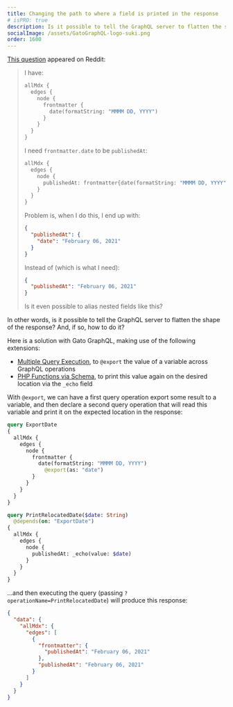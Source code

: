 ```yaml
---
title: Changing the path to where a field is printed in the response
# isPRO: true
description: Is it possible to tell the GraphQL server to flatten the shape of the response? And, if so, how to do it?
socialImage: /assets/GatoGraphQL-logo-suki.png
order: 1600
---
```


[This question](https://www.reddit.com/r/graphql/comments/rt9md0/aliasing_a_nested_field_as_a_parent_field/) appeared on Reddit:

> I have:
>
> ```graphql
> allMdx {
>   edges {
>     node {
>       frontmatter {
>         date(formatString: "MMMM DD, YYYY")
>       }
>     }
>   }
> }
> ```
>
> I need `frontmatter.date` to be `publishedAt`:
>
> ```graphql
> allMdx {
>   edges {
>     node {
>       publishedAt: frontmatter{date(formatString: "MMMM DD, YYYY")}
>     }
>   }
> }
> ```
>
> Problem is, when I do this, I end up with:
>
> ```json
> {
>   "publishedAt": {
>     "date": "February 06, 2021"
>   }
> }
> ```
>
> Instead of (which is what I need):
>
> ```json
> {
>   "publishedAt": "February 06, 2021"
> }
> ```
>
> Is it even possible to alias nested fields like this?

In other words, is it possible to tell the GraphQL server to flatten the shape of the response? And, if so, how to do it?

Here is a solution with Gato GraphQL, making use of the following extensions:

- [Multiple Query Execution](../../../extensions/multiple-query-execution), to `@export` the value of a variable across GraphQL operations
- [PHP Functions via Schema](../../../extensions/php-functions-via-schema), to print this value again on the desired location via the `_echo` field

With `@export`, we can have a first query operation export some result to a variable, and then declare a second query operation that will read this variable and print it on the expected location in the response:

```graphql
query ExportDate
{
  allMdx {
    edges {
      node {
        frontmatter {
          date(formatString: "MMMM DD, YYYY")
            @export(as: "date")
        }
      }
    }
  }
}

query PrintRelocatedDate($date: String)
  @depends(on: "ExportDate")
{
  allMdx {
    edges {
      node {
        publishedAt: _echo(value: $date)
      }
    }
  }
}
```

...and then executing the query (passing `?operationName=PrintRelocatedDate`) will produce this response:

```json
{
  "data": {
    "allMdx": {
      "edges": [
        {
          "frontmatter": {
            "publishedAt": "February 06, 2021"
          },
          "publishedAt": "February 06, 2021"
        }
      ]
    }
  }
}
```
